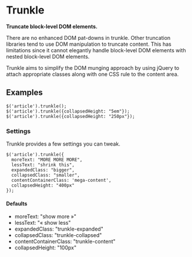 # Trunkle

**Truncate block-level DOM elements.**

There are no enhanced DOM pat-downs in trunkle. Other truncation libraries tend
to use DOM manipulation to truncate content. This has limitations since it
cannot elegantly handle block-level DOM elements with nested block-level DOM
elements.

Trunkle aims to simplify the DOM munging approach by using jQuery to attach
appropriate classes along with one CSS rule to the content area.

## Examples

    $('article').trunkle();
    $('article').trunkle({collapsedHeight: "5em"});
    $('article').trunkle({collapsedHeight: "250px"});

### Settings

Trunkle provides a few settings you can tweak.

    $('article').trunkle({
      moreText: "MORE MORE MORE",
      lessText: "shrink this",
      expandedClass: "bigger",
      collapsedClass: "smaller",
      contentContainerClass: 'mega-content',
      collapsedHeight: "400px"
    });


#### Defaults

  * moreText: "show more »"
  * lessText: "« show less"
  * expandedClass: "trunkle-expanded"
  * collapsedClass: "trunkle-collapsed"
  * contentContainerClass: "trunkle-content"
  * collapsedHeight: "100px"
